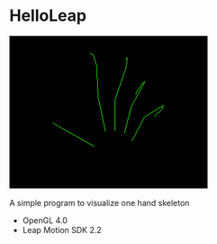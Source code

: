 HelloLeap
=========

![alt tag](icon.png)

A simple program to visualize one hand skeleton
  
  * OpenGL 4.0
  * Leap Motion SDK 2.2

